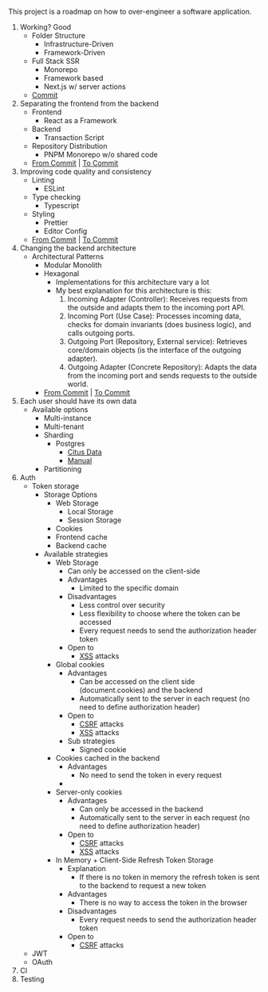 This project is a roadmap on how to over-engineer a software application.

1. Working? Good
   - Folder Structure
     - Infrastructure-Driven
     - Framework-Driven
   - Full Stack SSR
     - Monorepo
     - Framework based
     - Next.js w/ server actions
   - [Commit](https://github.com/TiagoJacintoDev/over-engineered-erp/tree/2fea090a32eafa4e83998babce0ae2511ede0223)
2. Separating the frontend from the backend
   - Frontend
     - React as a Framework
   - Backend
     - Transaction Script
   - Repository Distribution
     - PNPM Monorepo w/o shared code
   - [From Commit](https://github.com/TiagoJacintoDev/over-engineered-erp/tree/71bb5d0b25f421286c566033a512822a4ff39333) | [To Commit](https://github.com/TiagoJacintoDev/over-engineered-erp/tree/dae2a525c5481de9493864bc67954cd113d58e5e)
3. Improving code quality and consistency
   - Linting
     - ESLint
   - Type checking
     - Typescript
   - Styling
     - Prettier
     - Editor Config
   - [From Commit](https://github.com/TiagoJacintoDev/over-engineered-erp/tree/52613c23f2f5ef7cdca5c46241a504ac23951f37) | [To Commit](https://github.com/TiagoJacintoDev/over-engineered-erp/tree/af5dbb9f0186ce4032bda55c2acb20e5a09715bc)
4. Changing the backend architecture
   - Architectural Patterns
     - Modular Monolith
     - Hexagonal
       - Implementations for this architecture vary a lot
       - My best explanation for this architecture is this:
         1. Incoming Adapter (Controller): Receives requests from the outside and adapts them to the incoming port API.
         2. Incoming Port (Use Case): Processes incoming data, checks for domain invariants (does business logic), and calls outgoing ports.
         3. Outgoing Port (Repository, External service): Retrieves core/domain objects (is the interface of the outgoing adapter).
         4. Outgoing Adapter (Concrete Repository): Adapts the data from the incoming port and sends requests to the outside world.
     - [From Commit](https://github.com/TiagoJacintoDev/over-engineered-erp/tree/2b0e08377f318d524f1445d1698808901b7afbed) | [To Commit](https://github.com/TiagoJacintoDev/over-engineered-erp/tree/1f3d5b127816e5299f34dd08d3dbb1eb81b2ac9b)
5. Each user should have its own data
   - Available options
     - Multi-instance
     - Multi-tenant
     - Sharding
       - Postgres
         - [Citus Data](https://www.citusdata.com/)
         - [Manual](https://pgdash.io/blog/postgres-11-sharding.html)
     - Partitioning
6. Auth
   - Token storage
     - Storage Options
       - Web Storage
         - Local Storage
         - Session Storage
       - Cookies
       - Frontend cache
       - Backend cache
     - Available strategies
       - Web Storage
         - Can only be accessed on the client-side
         - Advantages
           - Limited to the specific domain
         - Disadvantages
           - Less control over security
           - Less flexibility to choose where the token can be accessed
           - Every request needs to send the authorization header token
         - Open to
           - [XSS](https://owasp.org/www-community/attacks/xss/) attacks
       - Global cookies
         - Advantages
           - Can be accessed on the client side (document.cookies) and the backend
           - Automatically sent to the server in each request (no need to define authorization header)
         - Open to
           - [CSRF](https://owasp.org/www-community/attacks/csrf) attacks
           - [XSS](https://owasp.org/www-community/attacks/xss/) attacks
         - Sub strategies
           - Signed cookie
       - Cookies cached in the backend
         - Advantages
           - No need to send the token in every request
         - 
       - Server-only cookies
         - Advantages
           - Can only be accessed in the backend
           - Automatically sent to the server in each request (no need to define authorization header)
         - Open to
           - [CSRF](https://owasp.org/www-community/attacks/csrf) attacks
           - [XSS](https://owasp.org/www-community/attacks/xss/) attacks
       - In Memory + Client-Side Refresh Token Storage
         - Explanation
           - If there is no token in memory the refresh token is sent to the backend to request a new token
         - Advantages
           - There is no way to access the token in the browser
         - Disadvantages
           - Every request needs to send the authorization header token
         - Open to
           - [CSRF](https://owasp.org/www-community/attacks/csrf) attacks
   - JWT
   - OAuth
7. CI
8. Testing
